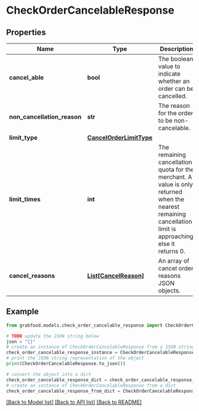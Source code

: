 # CheckOrderCancelableResponse



## Properties

Name | Type | Description | Notes
------------ | ------------- | ------------- | -------------
**cancel_able** | **bool** | The boolean value to indicate whether an order can be cancelled. | [optional] 
**non_cancellation_reason** | **str** | The reason for the order to be non-cancelable. | [optional] 
**limit_type** | [**CancelOrderLimitType**](CancelOrderLimitType.md) |  | [optional] 
**limit_times** | **int** | The remaining cancellation quota for the merchant. A value is only returned when the nearest remaining cancellation limit is approaching, else it returns 0. | [optional] 
**cancel_reasons** | [**List[CancelReason]**](CancelReason.md) | An array of cancel order reasons JSON objects. | [optional] 

## Example

```python
from grabfood.models.check_order_cancelable_response import CheckOrderCancelableResponse

# TODO update the JSON string below
json = "{}"
# create an instance of CheckOrderCancelableResponse from a JSON string
check_order_cancelable_response_instance = CheckOrderCancelableResponse.from_json(json)
# print the JSON string representation of the object
print(CheckOrderCancelableResponse.to_json())

# convert the object into a dict
check_order_cancelable_response_dict = check_order_cancelable_response_instance.to_dict()
# create an instance of CheckOrderCancelableResponse from a dict
check_order_cancelable_response_from_dict = CheckOrderCancelableResponse.from_dict(check_order_cancelable_response_dict)
```
[[Back to Model list]](../README.md#documentation-for-models) [[Back to API list]](../README.md#documentation-for-api-endpoints) [[Back to README]](../README.md)


